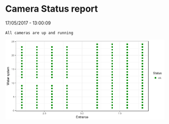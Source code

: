 Camera Status report
================
17/05/2017 - 13:00:09

    All cameras are up and running

![](camreport_files/figure-markdown_github/unnamed-chunk-2-1.png)
